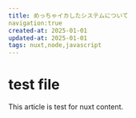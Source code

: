 ```yaml
---
title: めっちゃイカしたシステムについて
navigation:true
created-at: 2025-01-01
updated-at: 2025-01-01
tags: nuxt,node,javascript
---
```

# test file
This article is test for nuxt content.